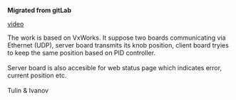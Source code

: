 <b>Migrated from gitLab</b>

[video](<https://youtu.be/ly7kMulbAS4>)

The work is based on VxWorks. It suppose two boards communicating via Ethernet (UDP), server board transmits its knob position, client board tryies to keep the same position based on PID controller.<br/><br/>
Server board is also accesible for web status page which indicates error, current position etc.<br/><br/>
Tulin & Ivanov
